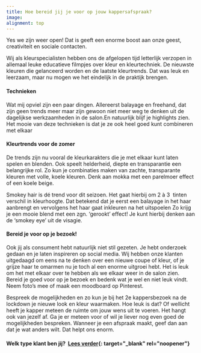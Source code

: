 ```yaml
---
title: Hoe bereid jij je voor op jouw kappersafspraak?
image:
alignment: top
---
```

Yes we zijn weer open\! Dat is geeft een enorme boost aan onze geest, creativiteit en sociale contacten.

Wij als kleurspecialisten hebben ons de afgelopen tijd letterlijk verzopen in allemaal leuke educatieve filmpjes over kleur en kleurtechniek. De nieuwste kleuren die gelanceerd worden en de laatste kleurtrends. Dat was leuk en leerzaam, maar nu mogen we het eindelijk in de praktijk brengen.

#### Technieken

Wat mij opviel zijn een paar dingen. Allereerst balayage en freehand, dat zijn geen trends meer maar zijn gewoon niet meer weg te denken uit de dagelijkse werkzaamheden in de salon.En natuurlijk blijf je highlights zien. Het mooie van deze technieken is dat je ze ook heel goed kunt combineren met elkaar

#### Kleurtrends voor de zomer

De trends zijn nu vooral de kleurkarakters die je met elkaar kunt laten spelen en blenden. Ook speelt helderheid, diepte en transparantie een belangrijke rol. Zo kun je combinaties maken van zachte, transparante kleuren met volle, koele kleuren. Denk aan mokka met een parelmoer effect of een koele beige.

Smokey hair is dé trend voor dit seizoen. Het gaat hierbij om 2 &agrave; 3&nbsp; tinten verschil in kleurhoogte. Dat betekend dat je eerst een balayage in het haar aanbrengt en vervolgens het haar gaat inkleuren na het uitspoelen Zo krijg je een mooie blend met een zgn. ‘gerookt’ effect\! Je kunt hierbij denken aan de ‘smokey eye’ uit de visagie.

#### Bereid je voor op je bezoek\!

Ook jij als consument hebt natuurlijk niet stil gezeten. Je hebt onderzoek gedaan en je laten inspireren op social media. Wij hebben onze klanten uitgedaagd om eens na te denken over een nieuwe coupe of kleur, of je grijze haar te omarmen nu je toch al een enorme uitgroei hebt. Het is leuk om het met elkaar over te hebben als we elkaar weer in de salon zien. Bereid je goed voor op je bezoek en bedenk wat je wel en niet leuk vindt. Neem foto’s mee of maak een moodboard op Pinterest.

Bespreek de mogelijkheden en zo kun je bij het 2e kappersbezoek na de lockdown je nieuwe look en kleur waarmaken. Hoe leuk is dat? Of wellicht heeft je kapper meteen de ruimte om jouw wens uit te voeren. Het hangt ook van jezelf af. Ga je er meteen voor of wil je liever nog even goed de mogelijkheden bespreken. Wanneer je een afspraak maakt, geef dan aan dat je wat anders wilt. Dat helpt ons enorm.

#### Welk type klant ben jij?&nbsp; [Lees verder](https://www.wiewathaar.nl/hoe-bereid-jij-je-voor-op-jouw-kappersafspraak/){: target="_blank" rel="noopener"}
